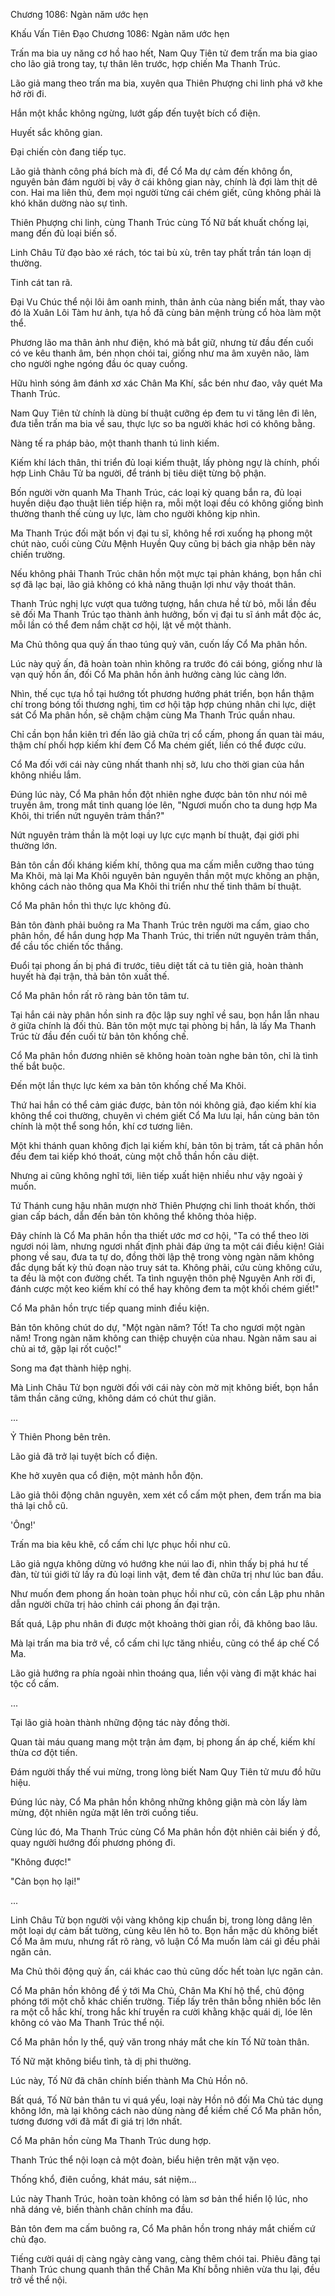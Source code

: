 




Chương 1086: Ngàn năm ước hẹn


Khấu Vấn Tiên Đạo Chương 1086: Ngàn năm ước hẹn

Trấn ma bia uy năng cơ hồ hao hết, Nam Quy Tiên tử đem trấn ma bia giao cho lão giả trong tay, tự thân lên trước, hợp chiến Ma Thanh Trúc.

Lão giả mang theo trấn ma bia, xuyên qua Thiên Phượng chi linh phá vỡ khe hở rời đi.

Hắn một khắc không ngừng, lướt gấp đến tuyệt bích cổ điện.

Huyết sắc không gian.

Đại chiến còn đang tiếp tục.

Lão giả thành công phá bích mà đi, để Cổ Ma dự cảm đến không ổn, nguyên bản đám người bị vây ở cái không gian này, chính là đợi làm thịt dê con. Hai ma liên thủ, đem mọi người từng cái chém giết, cũng không phải là khó khăn dường nào sự tình.

Thiên Phượng chi linh, cùng Thanh Trúc cùng Tố Nữ bất khuất chống lại, mang đến đủ loại biến số.

Linh Châu Tử đạo bào xé rách, tóc tai bù xù, trên tay phất trần tán loạn dị thường.

Tinh cát tan rã.

Đại Vu Chúc thể nội lôi âm oanh minh, thân ảnh của nàng biến mất, thay vào đó là Xuân Lôi Tàm hư ảnh, tựa hồ đã cùng bản mệnh trùng cổ hòa làm một thể.

Phương lão ma thân ảnh như điện, khó mà bắt giữ, nhưng từ đầu đến cuối có ve kêu thanh âm, bén nhọn chói tai, giống như ma âm xuyên não, làm cho người nghe ngóng đầu óc quay cuồng.

Hữu hình sóng âm đánh xơ xác Chân Ma Khí, sắc bén như đao, vây quét Ma Thanh Trúc.

Nam Quy Tiên tử chính là dùng bí thuật cưỡng ép đem tu vi tăng lên đi lên, đưa tiễn trấn ma bia về sau, thực lực so ba người khác hơi có không bằng.

Nàng tế ra pháp bảo, một thanh thanh tú linh kiếm.

Kiếm khí lách thân, thi triển đủ loại kiếm thuật, lấy phòng ngự là chính, phối hợp Linh Châu Tử ba người, để tránh bị tiêu diệt từng bộ phận.

Bốn người vờn quanh Ma Thanh Trúc, các loại kỳ quang bắn ra, đủ loại huyền diệu đạo thuật liên tiếp hiện ra, mỗi một loại đều có không giống bình thường thanh thế cùng uy lực, làm cho người không kịp nhìn.

Ma Thanh Trúc đối mặt bốn vị đại tu sĩ, không hề rơi xuống hạ phong một chút nào, cuối cùng Cửu Mệnh Huyền Quy cũng bị bách gia nhập bên này chiến trường.

Nếu không phải Thanh Trúc chân hồn một mực tại phản kháng, bọn hắn chỉ sợ đã lạc bại, lão giả không có khả năng thuận lợi như vậy thoát thân.

Thanh Trúc nghị lực vượt qua tưởng tượng, hắn chưa hề từ bỏ, mỗi lần đều sẽ đối Ma Thanh Trúc tạo thành ảnh hưởng, bốn vị đại tu sĩ ánh mắt độc ác, mỗi lần có thể đem nắm chặt cơ hội, lật về một thành.

Ma Chủ thông qua quỷ ấn thao túng quỷ văn, cuốn lấy Cổ Ma phân hồn.

Lúc này quỷ ấn, đã hoàn toàn nhìn không ra trước đó cái bóng, giống như là vạn quỷ hồn ấn, đối Cổ Ma phân hồn ảnh hưởng càng lúc càng lớn.

Nhìn, thế cục tựa hồ tại hướng tốt phương hướng phát triển, bọn hắn thậm chí trong bóng tối thương nghị, tìm cơ hội tập hợp chúng nhân chi lực, diệt sát Cổ Ma phân hồn, sẽ chậm chậm cùng Ma Thanh Trúc quần nhau.

Chỉ cần bọn hắn kiên trì đến lão giả chữa trị cổ cấm, phong ấn quan tài máu, thậm chí phối hợp kiếm khí đem Cổ Ma chém giết, liền có thể được cứu.

Cổ Ma đối với cái này cũng nhất thanh nhị sở, lưu cho thời gian của hắn không nhiều lắm.

Đúng lúc này, Cổ Ma phân hồn đột nhiên nghe được bản tôn như nói mê truyền âm, trong mắt tinh quang lóe lên, "Ngươi muốn cho ta dung hợp Ma Khôi, thi triển nứt nguyên trảm thần?"

Nứt nguyên trảm thần là một loại uy lực cực mạnh bí thuật, đại giới phi thường lớn.

Bản tôn cần đối kháng kiếm khí, thông qua ma cấm miễn cưỡng thao túng Ma Khôi, mà lại Ma Khôi nguyên bản nguyên thần một mực không an phận, không cách nào thông qua Ma Khôi thi triển như thế tinh thâm bí thuật.

Cổ Ma phân hồn thì thực lực không đủ.

Bản tôn đành phải buông ra Ma Thanh Trúc trên người ma cấm, giao cho phân hồn, để hắn dung hợp Ma Thanh Trúc, thi triển nứt nguyên trảm thần, để cầu tốc chiến tốc thắng.

Đuổi tại phong ấn bị phá đi trước, tiêu diệt tất cả tu tiên giả, hoàn thành huyết hà đại trận, thả bản tôn xuất thế.

Cổ Ma phân hồn rất rõ ràng bản tôn tâm tư.

Tại hắn cái này phân hồn sinh ra độc lập suy nghĩ về sau, bọn hắn lẫn nhau ở giữa chính là đối thủ. Bản tôn một mực tại phòng bị hắn, là lấy Ma Thanh Trúc từ đầu đến cuối từ bản tôn khống chế.

Cổ Ma phân hồn đương nhiên sẽ không hoàn toàn nghe bản tôn, chỉ là tình thế bắt buộc.

Đến một lần thực lực kém xa bản tôn khống chế Ma Khôi.

Thứ hai hắn có thể cảm giác được, bản tôn nói không giả, đạo kiếm khí kia không thể coi thường, chuyên vì chém giết Cổ Ma lưu lại, hắn cùng bản tôn chính là một thể song hồn, khí cơ tương liên.

Một khi thánh quan không địch lại kiếm khí, bản tôn bị trảm, tất cả phân hồn đều đem tai kiếp khó thoát, cùng một chỗ thần hồn câu diệt.

Nhưng ai cũng không nghĩ tới, liên tiếp xuất hiện nhiều như vậy ngoài ý muốn.

Tứ Thánh cung hậu nhân mượn nhờ Thiên Phượng chi linh thoát khốn, thời gian cấp bách, dẫn đến bản tôn không thể không thỏa hiệp.

Đây chính là Cổ Ma phân hồn tha thiết ước mơ cơ hội, "Ta có thể theo lời ngươi nói làm, nhưng ngươi nhất định phải đáp ứng ta một cái điều kiện! Giải phong về sau, đưa ta tự do, đồng thời lập thệ trong vòng ngàn năm không đắc dụng bất kỳ thủ đoạn nào truy sát ta. Không phải, cứu cùng không cứu, ta đều là một con đường chết. Ta tình nguyện thôn phệ Nguyên Anh rời đi, đánh cược một keo kiếm khí có thể hay không đem ta một khối chém giết!"

Cổ Ma phân hồn trực tiếp quang minh điều kiện.

Bản tôn không chút do dự, "Một ngàn năm? Tốt! Ta cho ngươi một ngàn năm! Trong ngàn năm không can thiệp chuyện của nhau. Ngàn năm sau ai chủ ai tớ, gặp lại rốt cuộc!"

Song ma đạt thành hiệp nghị.

Mà Linh Châu Tử bọn người đối với cái này còn mờ mịt không biết, bọn hắn tâm thần căng cứng, không dám có chút thư giãn.

...

Ỷ Thiên Phong bên trên.

Lão giả đã trở lại tuyệt bích cổ điện.

Khe hở xuyên qua cổ điện, một mảnh hỗn độn.

Lão giả thôi động chân nguyên, xem xét cổ cấm một phen, đem trấn ma bia thả lại chỗ cũ.

'Ông!'

Trấn ma bia kêu khẽ, cổ cấm chi lực phục hồi như cũ.

Lão giả ngựa không dừng vó hướng khe núi lao đi, nhìn thấy bị phá hư tế đàn, từ túi giới tử lấy ra đủ loại linh vật, đem tế đàn chữa trị như lúc ban đầu.

Như muốn đem phong ấn hoàn toàn phục hồi như cũ, còn cần Lập phu nhân dẫn người chữa trị hảo chỉnh cái phong ấn đại trận.

Bất quá, Lập phu nhân đi được một khoảng thời gian rồi, đã không bao lâu.

Mà lại trấn ma bia trở về, cổ cấm chi lực tăng nhiều, cũng có thể áp chế Cổ Ma.

Lão giả hướng ra phía ngoài nhìn thoáng qua, liền vội vàng đi mặt khác hai tộc cổ cấm.

...

Tại lão giả hoàn thành những động tác này đồng thời.

Quan tài máu quang mang một trận ảm đạm, bị phong ấn áp chế, kiếm khí thừa cơ đột tiến.

Đám người thấy thế vui mừng, trong lòng biết Nam Quy Tiên tử mưu đồ hữu hiệu.

Đúng lúc này, Cổ Ma phân hồn không những không giận mà còn lấy làm mừng, đột nhiên ngửa mặt lên trời cuồng tiếu.

Cùng lúc đó, Ma Thanh Trúc cùng Cổ Ma phân hồn đột nhiên cải biến ý đồ, quay người hướng đối phương phóng đi.

"Không được!"

"Cản bọn họ lại!"

...

Linh Châu Tử bọn người vội vàng không kịp chuẩn bị, trong lòng dâng lên một loại dự cảm bất tường, cùng kêu lên hô to. Bọn hắn mặc dù không biết Cổ Ma âm mưu, nhưng rất rõ ràng, vô luận Cổ Ma muốn làm cái gì đều phải ngăn cản.

Ma Chủ thôi động quỷ ấn, cái khác cao thủ cũng dốc hết toàn lực ngăn cản.

Cổ Ma phân hồn không để ý tới Ma Chủ, Chân Ma Khí hộ thể, chủ động phóng tới một chỗ khác chiến trường. Tiếp lấy trên thân bỗng nhiên bốc lên ra một cỗ hắc khí, trong hắc khí truyền ra cười khằng khặc quái dị, lóe lên không có vào Ma Thanh Trúc thể nội.

Cổ Ma phân hồn ly thể, quỷ văn trong nháy mắt che kín Tố Nữ toàn thân.

Tố Nữ mặt không biểu tình, tà dị phi thường.

Lúc này, Tố Nữ đã chân chính biến thành Ma Chủ Hồn nô.

Bất quá, Tố Nữ bản thân tu vi quá yếu, loại này Hồn nô đối Ma Chủ tác dụng không lớn, mà lại không cách nào dùng nàng để kiềm chế Cổ Ma phân hồn, tương đương với đã mất đi giá trị lớn nhất.

Cổ Ma phân hồn cùng Ma Thanh Trúc dung hợp.

Thanh Trúc thể nội loạn cả một đoàn, biểu hiện trên mặt vặn vẹo.

Thống khổ, điên cuồng, khát máu, sát niệm...

Lúc này Thanh Trúc, hoàn toàn không có làm sơ bản thể hiển lộ lúc, nho nhã dáng vẻ, biến thành chân chính ma đầu.

Bản tôn đem ma cấm buông ra, Cổ Ma phân hồn trong nháy mắt chiếm cứ chủ đạo.

Tiếng cười quái dị càng ngày càng vang, càng thêm chói tai. Phiêu đãng tại Thanh Trúc chung quanh thân thể Chân Ma Khí bỗng nhiên vừa thu lại, đều trở về thể nội.




